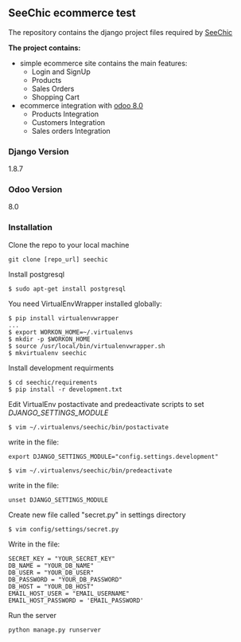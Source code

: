 ## SeeChic ecommerce test ##

The repository contains the django project files required by [SeeChic](http://seechic.com)

**The project contains:**
- simple ecommerce site contains the main features:
    - Login and SignUp
    - Products
    - Sales Orders
    - Shopping Cart
- ecommerce integration with [odoo 8.0](http://odoo.com)
    - Products Integration
    - Customers Integration
    - Sales orders Integration

### Django Version
1.8.7

### Odoo Version
8.0

### Installation

Clone the repo to your local machine
```
git clone [repo_url] seechic
```

Install postgresql
```
$ sudo apt-get install postgresql
```

You need VirtualEnvWrapper installed globally:

```
$ pip install virtualenvwrapper
...
$ export WORKON_HOME=~/.virtualenvs
$ mkdir -p $WORKON_HOME
$ source /usr/local/bin/virtualenvwrapper.sh
$ mkvirtualenv seechic
```

Install development requirments
```
$ cd seechic/requirements
$ pip install -r development.txt
```

Edit VirtualEnv postactivate and predeactivate scripts to set *DJANGO_SETTINGS_MODULE*

```
$ vim ~/.virtualenvs/seechic/bin/postactivate
```
write in the file:
```
export DJANGO_SETTINGS_MODULE="config.settings.development"
```
```
$ vim ~/.virtualenvs/seechic/bin/predeactivate
```
write in the file:
```
unset DJANGO_SETTINGS_MODULE
```

Create new file called "secret.py" in settings directory
```
$ vim config/settings/secret.py
```

Write in the file:
```
SECRET_KEY = "YOUR_SECRET_KEY"
DB_NAME = "YOUR_DB_NAME"
DB_USER = "YOUR_DB_USER"
DB_PASSWORD = "YOUR_DB_PASSWORD"
DB_HOST = "YOUR_DB_HOST"
EMAIL_HOST_USER = "EMAIL_USERNAME"
EMAIL_HOST_PASSWORD = 'EMAIL_PASSWORD'
```

Run the server
```
python manage.py runserver
```
